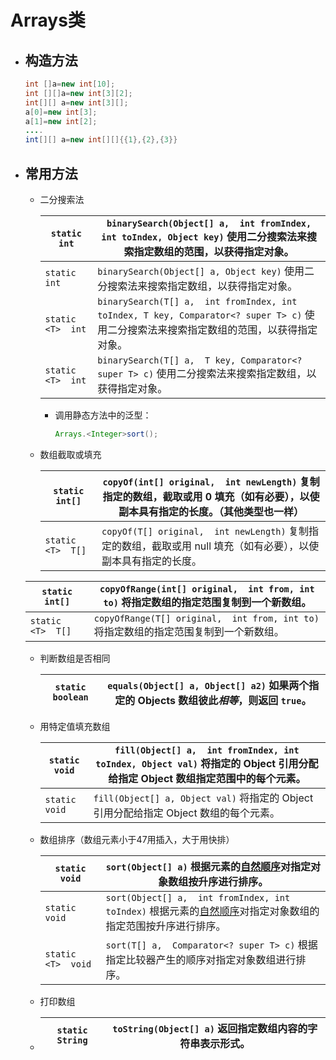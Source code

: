 # Arrays类

- ## 构造方法

  ```java
  int []a=new int[10];
  int [][]a=new int[3][2];
  int[][] a=new int[3][];
  a[0]=new int[3];
  a[1]=new int[2];
  ....
  int[][] a=new int[][]{{1},{2},{3}}
  
  ```
  
- ## 常用方法
  
  - 二分搜索法
  
    | `static int`        | `binarySearch(Object[] a,  int fromIndex, int toIndex, Object key)`        使用二分搜索法来搜索指定数组的范围，以获得指定对象。 |
    | ------------------- | ------------------------------------------------------------ |
    | `static int`        | `binarySearch(Object[] a, Object key)`        使用二分搜索法来搜索指定数组，以获得指定对象。 |
    | `static   <T>  int` | `binarySearch(T[] a,  int fromIndex, int toIndex, T key, Comparator<? super T> c)`        使用二分搜索法来搜索指定数组的范围，以获得指定对象。 |
    | `static   <T>  int` | `binarySearch(T[] a,  T key, Comparator<? super T> c)`        使用二分搜索法来搜索指定数组，以获得指定对象。 |
  
    - 调用静态方法中的泛型：
  
      ```java
      Arrays.<Integer>sort();
      ```
  
  - 数组截取或填充
  
    | `static int[]`      | `copyOf(int[] original,  int newLength)`       复制指定的数组，截取或用 0 填充（如有必要），以使副本具有指定的长度。（其他类型也一样） |
    | ------------------- | ------------------------------------------------------------ |
    | `static   <T>  T[]` | `copyOf(T[] original,  int newLength)`       复制指定的数组，截取或用 null 填充（如有必要），以使副本具有指定的长度。 |
  
  | `static int[]`      | `copyOfRange(int[] original,  int from, int to)`       将指定数组的指定范围复制到一个新数组。 |
  | ------------------- | ------------------------------------------------------------ |
  | `static   <T>  T[]` | `copyOfRange(T[] original,  int from, int to)`       将指定数组的指定范围复制到一个新数组。 |
  
  - 判断数组是否相同
  
    | `static boolean` | `equals(Object[] a, Object[] a2)`        如果两个指定的 Objects 数组彼此*相等*，则返回 `true`。 |
    | ---------------- | ------------------------------------------------------------ |
  
  - 用特定值填充数组
  
    | `static void` | `fill(Object[] a,  int fromIndex, int toIndex, Object val)`       将指定的  Object 引用分配给指定 Object 数组指定范围中的每个元素。 |
    | ------------- | ------------------------------------------------------------ |
    | `static void` | `fill(Object[] a, Object val)`        将指定的 Object 引用分配给指定 Object 数组的每个元素。 |
  
  - 数组排序（数组元素小于47用插入，大于用快排）
  
    | `static void`        | `sort(Object[] a)`        根据元素的[自然顺序](../../java/lang/Comparable.html)对指定对象数组按升序进行排序。 |
    | -------------------- | ------------------------------------------------------------ |
    | `static void`        | `sort(Object[] a,  int fromIndex, int toIndex)`       根据元素的[自然顺序](../../java/lang/Comparable.html)对指定对象数组的指定范围按升序进行排序。 |
    | `static   <T>  void` | `sort(T[] a,  Comparator<? super T> c)`        根据指定比较器产生的顺序对指定对象数组进行排序。 |
  
  - 打印数组
  
  - | `static String` | `toString(Object[] a)`        返回指定数组内容的字符串表示形式。 |
    | --------------- | ------------------------------------------------------------ |

